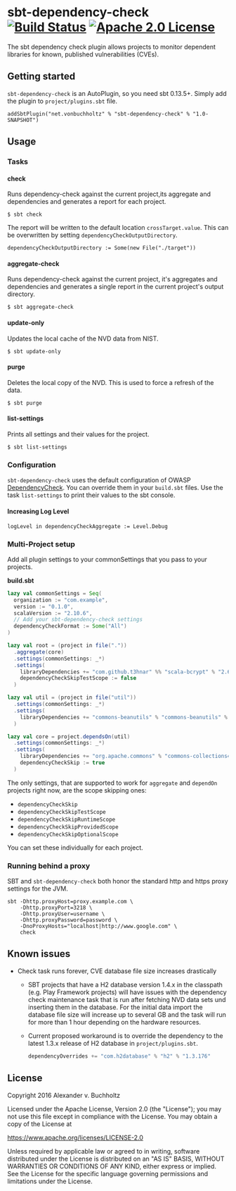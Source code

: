 # sbt-dependency-check [![Build Status](https://travis-ci.org/albuch/sbt-dependency-check.svg)](https://travis-ci.org/albuch/sbt-dependency-check) [![Apache 2.0 License](https://img.shields.io/badge/license-Apache%202-blue.svg)](https://www.apache.org/licenses/LICENSE-2.0.txt)
The sbt dependency check plugin allows projects to monitor dependent libraries for known, published vulnerabilities (CVEs).
## Getting started
`sbt-dependency-check` is an AutoPlugin, so you need sbt 0.13.5+. Simply add the plugin to `project/plugins.sbt` file.

    addSbtPlugin("net.vonbuchholtz" % "sbt-dependency-check" % "1.0-SNAPSHOT")

## Usage
### Tasks
#### check
Runs dependency-check against the current project,its aggregate and dependencies and generates a report for each project.

    $ sbt check

The report will be written to the default location `crossTarget.value`. This can be overwritten by setting `dependencyCheckOutputDirectory`.

    dependencyCheckOutputDirectory := Some(new File("./target"))

#### aggregate-check
Runs dependency-check against the current project, it's aggregates and dependencies and generates a single report
 in the current project's output directory.

    $ sbt aggregate-check

#### update-only
Updates the local cache of the NVD data from NIST.

    $ sbt update-only

#### purge
Deletes the local copy of the NVD. This is used to force a refresh of the data.

    $ sbt purge

#### list-settings
Prints all settings and their values for the project.

    $ sbt list-settings

### Configuration
`sbt-dependency-check` uses the default configuration of OWASP [DependencyCheck](https://github.com/jeremylong/DependencyCheck). You can override them in your `build.sbt` files.
Use the task `list-settings` to print their values to the sbt console.

#### Increasing Log Level

    logLevel in dependencyCheckAggregate := Level.Debug
### Multi-Project setup

Add all plugin settings to your commonSettings that you pass to your projects.

**build.sbt**
```Scala
lazy val commonSettings = Seq(
  organization := "com.example",
  version := "0.1.0",
  scalaVersion := "2.10.6",
  // Add your sbt-dependency-check settings
  dependencyCheckFormat := Some("All")
)

lazy val root = (project in file("."))
  .aggregate(core)
  .settings(commonSettings: _*)
  .settings(
	libraryDependencies += "com.github.t3hnar" %% "scala-bcrypt" % "2.6" % "test",
	dependencyCheckSkipTestScope := false
  )

lazy val util = (project in file("util"))
  .settings(commonSettings: _*)
  .settings(
    libraryDependencies += "commons-beanutils" % "commons-beanutils" % "1.9.1"
  )

lazy val core = project.dependsOn(util)
  .settings(commonSettings: _*)
  .settings(
    libraryDependencies += "org.apache.commons" % "commons-collections4" % "4.1" % "runtime",
    dependencyCheckSkip := true
  )

```

The only settings, that are supported to work for `aggregate` and `dependOn` projects right now, are the scope skipping ones:
* `dependencyCheckSkip`
* `dependencyCheckSkipTestScope`
* `dependencyCheckSkipRuntimeScope`
* `dependencyCheckSkipProvidedScope`
* `dependencyCheckSkipOptionalScope`

You can set these individually for each project.

### Running behind a proxy
SBT and `sbt-dependency-check` both honor the standard http and https proxy settings for the JVM.

    sbt -Dhttp.proxyHost=proxy.example.com \
        -Dhttp.proxyPort=3218 \
        -Dhttp.proxyUser=username \
        -Dhttp.proxyPassword=password \
        -DnoProxyHosts="localhost|http://www.google.com" \
        check

## Known issues
* Check task runs forever, CVE database file size increases drastically
  * SBT projects that have a H2 database version 1.4.x in the classpath (e.g. Play Framework projects) will have issues with the dependency check maintenance task that is run after fetching NVD data sets und inserting them in the database. For the initial data import the database file size will increase up to several GB and the task will run for more than 1 hour depending on the hardware resources.
  * Current proposed workaround is to override the dependency to the latest 1.3.x release of H2 database in `project/plugins.sbt`.

    ```sbt
    dependencyOverrides += "com.h2database" % "h2" % "1.3.176"
    ```

## License
Copyright 2016 Alexander v. Buchholtz

Licensed under the Apache License, Version 2.0 (the "License"); you may not use this file except in compliance with the License. You may obtain a copy of the License at

https://www.apache.org/licenses/LICENSE-2.0

Unless required by applicable law or agreed to in writing, software distributed under the License is distributed on an "AS IS" BASIS, WITHOUT WARRANTIES OR CONDITIONS OF ANY KIND, either express or implied. See the License for the specific language governing permissions and limitations under the License.
